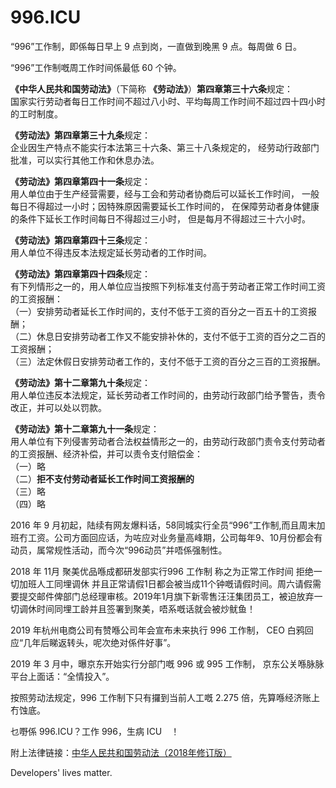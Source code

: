 996.ICU
===

“996”工作制，即係每日早上 9 点到岗，一直做到晚黑 9 点。每周做 6 日。

“996”工作制嘅周工作时间係最低 60 个钟。

**《中华人民共和国劳动法》**（下简称 **《劳动法》**）**第四章第三十六条**规定：  
国家实行劳动者每日工作时间不超过八小时、平均每周工作时间不超过四十四小时的工时制度。  

**《劳动法》第四章第三十九条**规定：  
企业因生产特点不能实行本法第三十六条、第三十八条规定的，
经劳动行政部门批准，可以实行其他工作和休息办法。  

**《劳动法》第四章第四十一条**规定：    
用人单位由于生产经营需要，经与工会和劳动者协商后可以延长工作时间，
一般每日不得超过一小时；因特殊原因需要延长工作时间的，
在保障劳动者身体健康的条件下延长工作时间每日不得超过三小时，
但是每月不得超过三十六小时。  

**《劳动法》第四章第四十三条**规定：  
用人单位不得违反本法规定延长劳动者的工作时间。  

**《劳动法》第四章第四十四条**规定：  
有下列情形之一的，用人单位应当按照下列标准支付高于劳动者正常工作时间工资的工资报酬：  
  （一）安排劳动者延长工作时间的，支付不低于工资的百分之一百五十的工资报酬；  
  （二）休息日安排劳动者工作又不能安排补休的，支付不低于工资的百分之二百的工资报酬；  
  （三）法定休假日安排劳动者工作的，支付不低于工资的百分之三百的工资报酬。  

**《劳动法》第十二章第九十条**规定：  
用人单位违反本法规定，延长劳动者工作时间的，由劳动行政部门给予警告，责令改正，并可以处以罚款。    

**《劳动法》第十二章第九十一条**规定：  
用人单位有下列侵害劳动者合法权益情形之一的，由劳动行政部门责令支付劳动者的工资报酬、经济补偿，并可以责令支付赔偿金：  
  （一）略  
  （二）**拒不支付劳动者延长工作时间工资报酬的**  
  （三）略  
  （四）略  

2016 年 9 月初起，陆续有网友爆料话，58同城实行全员“996”工作制,而且周末加班冇工资。公司方面回应话，为咗应对业务量高峰期，公司每年9、10月份都会有动员，属常规性活动，而今次“996动员”并唔係强制性。

2018 年 11月 聚美优品喺成都研发部实行996 工作制 称之为正常工作时间 拒绝一切加班人工同埋调休 并且正常请假1日都会被当成11个钟嘅请假时间。周六请假需要提交邮件俾部门总经理审核。2019年1月旗下新零售汪汪集团员工，被迫放弃一切调休时间同埋工龄并且签署到聚美，唔系嘅话就会被炒鱿鱼！

2019 年杭州电商公司有赞喺公司年会宣布未来执行 996 工作制，
CEO 白鸦回应“几年后睇返转头，呢次绝对係件好事”。

2019 年 3 月中，曝京东开始实行分部门嘅 996 或 995 工作制，
京东公关喺脉脉平台上面话：“全情投入”。

按照劳动法规定，996 工作制下只有攞到当前人工嘅 2.275 倍，先算喺经济账上冇蚀底。

乜嘢係 996.ICU？工作 996，生病 ICU　！

附上法律链接：[中华人民共和国劳动法（2018年修订版）](http://www.npc.gov.cn/npc/xinwen/2019-01/07/content_2070261.htm)

Developers' lives matter.
